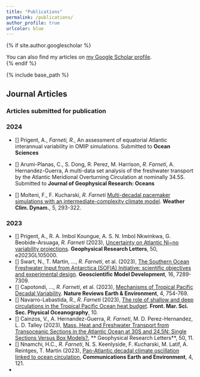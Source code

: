 ```yaml
---
title: "Publications"
permalink: /publications/
author_profile: true
urlcolor: blue
---
```


{% if site.author.googlescholar %}
  <div class="wordwrap">You can also find my articles on <a href="{{site.author.googlescholar}}">my Google Scholar profile</a>.</div>
{% endif %}

{% include base_path %}

## Journal Articles

### Articles submitted for publication



### 2024

* [] Prigent, A., *Farneti, R.*, An assessment of equatorial Atlantic interannual variability in OMIP simulations. Submitted to **Ocean Sciences**

* [] Arumi-Planas, C., S. Dong, R. Perez, M. Harrison, *R. Farneti*, A. Hernandez-Guerra, A multi-data set analysis of the freshwater transport by the Atlantic Meridional Overturning Circulation at nominally 34.5S. Submitted to **Journal of Geophysical Research: Oceans**

* [] Molteni, F., F. Kucharski, *R. Farneti* [Multi-decadal pacemaker simulations with an intermediate-complexity climate model](https://doi.org/10.5194/wcd-5-293-2024). **Weather Clim. Dynam.**, 5, 293-322.

### 2023

* [] Prigent, A., R. A. Imbol Koungue, A. S. N. Imbol Nkwinkwa, G. Beobide-Arsuaga, *R. Farneti* (2023), [Uncertainty on Atlantic Ni\~no variability projections](https://agupubs.onlinelibrary.wiley.com/doi/10.1029/2023GL105000). **Geophysical Research Letters**, 50, e2023GL105000.
* [] Swart, N., T. Martin, ..., *R. Farneti*, et al. (2023), [The Southern Ocean Freshwater Input from Antarctica (SOFIA) Initiative: scientific objectives and experimental design](https://doi.org/10.5194/gmd-16-7289-2023). **Geoscientific Model Development**, 16, 7289-7309.
* [] Capotondi, ..., *R. Farneti*, et al. (2023), [Mechanisms of Tropical Pacific Decadal Variability](https://doi.org/10.1038/s43017-023-00486-x). **Nature Reviews Earth & Environment**, 4, 754-769.
* [] Navarro-Labastida, R., *R. Farneti* (2023), [The role of shallow and deep circulations in the Tropical Pacific Ocean heat budget](https://doi:10.3389/fmars.2023.1208052). **Front. Mar. Sci. Sec. Physical Oceanography**, 10.
* [] Cainzos, V., A. Hernandez-Guerra, *R. Farneti*, M. D. Perez-Hernandez, L. D. Talley (2023), [Mass, Heat and Freshwater Transport from Transoceanic Sections in the Atlantic Ocean at 30S and 24.5N: Single Sections Versus Box Models?](https://doi:10.1029/2023GL103412), ** Geophysical Research Letters**, 50, 11.
* [] Nnamchi, H.C., *R. Farneti*, N. S. Keenlyside, F. Kucharski, M. Latif, A. Reintges, T. Martin (2023), [Pan-Atlantic decadal climate oscillation linked to ocean circulation](https://doi.org/10.1038/s43247-023-00781-x), **Communications Earth and Environment**, 4, 121.
* 
